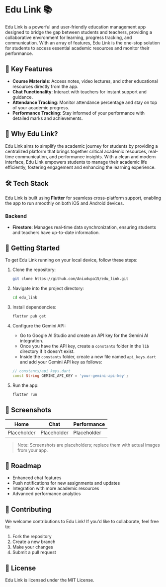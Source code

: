 # Edu Link 📚

Edu Link is a powerful and user-friendly education management app designed to bridge the gap between students and teachers, providing a collaborative environment for learning, progress tracking, and communication. With an array of features, Edu Link is the one-stop solution for students to access essential academic resources and monitor their performance.

## 🌟 Key Features

- **Course Materials**: Access notes, video lectures, and other educational resources directly from the app.
- **Chat Functionality**: Interact with teachers for instant support and guidance.
- **Attendance Tracking**: Monitor attendance percentage and stay on top of your academic progress.
- **Performance Tracking**: Stay informed of your performance with detailed marks and achievements.

## 🎯 Why Edu Link?

Edu Link aims to simplify the academic journey for students by providing a centralized platform that brings together critical academic resources, real-time communication, and performance insights. With a clean and modern interface, Edu Link empowers students to manage their academic life efficiently, fostering engagement and enhancing the learning experience.

## 🛠️ Tech Stack

Edu Link is built using **Flutter** for seamless cross-platform support, enabling the app to run smoothly on both iOS and Android devices.

### Backend

- **Firestore**: Manages real-time data synchronization, ensuring students and teachers have up-to-date information.

## 🚀 Getting Started

To get Edu Link running on your local device, follow these steps:

1. Clone the repository:

    ```bash
    git clone https://github.com/Aniudupa15/edu_link.git
    ```

2. Navigate into the project directory:

    ```bash
    cd edu_link
    ```

3. Install dependencies:

    ```bash
    flutter pub get
    ```

4. Configure the Gemini API:

    - Go to Google AI Studio and create an API key for the Gemini AI integration.
    - Once you have the API key, create a `constants` folder in the `lib` directory if it doesn’t exist.
    - Inside the `constants` folder, create a new file named `api_keys.dart` and add your Gemini API key as follows:

    ```dart
    // constants/api_keys.dart
    const String GEMINI_API_KEY = 'your-gemini-api-key';
    ```

5. Run the app:

    ```bash
    flutter run
    ```

## 📱 Screenshots

| Home | Chat | Performance |
|------|------|-------------|
| Placeholder | Placeholder | Placeholder |

> Note: Screenshots are placeholders; replace them with actual images from your app.

## 📝 Roadmap

- Enhanced chat features
- Push notifications for new assignments and updates
- Integration with more academic resources
- Advanced performance analytics

## 👥 Contributing

We welcome contributions to Edu Link! If you'd like to collaborate, feel free to:

1. Fork the repository
2. Create a new branch
3. Make your changes
4. Submit a pull request

## 📄 License

Edu Link is licensed under the MIT License.
